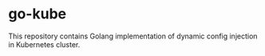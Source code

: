 # go-kube
This repository contains Golang implementation of dynamic config injection in Kubernetes cluster. 
